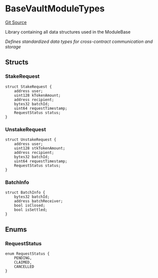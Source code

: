 # BaseVaultModuleTypes
[Git Source](https://github.com/VerisLabs/KAM/blob/d9f3bcfb40b15ca7c34b1d780c519322be4b7590/src/kStakingVault/types/BaseVaultModuleTypes.sol)

Library containing all data structures used in the ModuleBase

*Defines standardized data types for cross-contract communication and storage*


## Structs
### StakeRequest

```solidity
struct StakeRequest {
    address user;
    uint128 kTokenAmount;
    address recipient;
    bytes32 batchId;
    uint64 requestTimestamp;
    RequestStatus status;
}
```

### UnstakeRequest

```solidity
struct UnstakeRequest {
    address user;
    uint128 stkTokenAmount;
    address recipient;
    bytes32 batchId;
    uint64 requestTimestamp;
    RequestStatus status;
}
```

### BatchInfo

```solidity
struct BatchInfo {
    bytes32 batchId;
    address batchReceiver;
    bool isClosed;
    bool isSettled;
}
```

## Enums
### RequestStatus

```solidity
enum RequestStatus {
    PENDING,
    CLAIMED,
    CANCELLED
}
```


